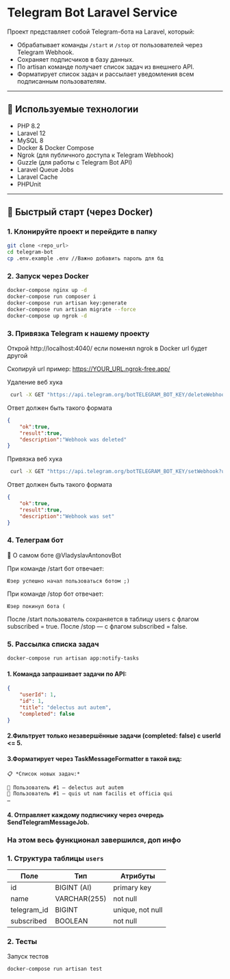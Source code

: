 # Telegram Bot Laravel Service

Проект представляет собой Telegram-бота на Laravel, который:
- Обрабатывает команды `/start` и `/stop` от пользователей через Telegram Webhook.
- Сохраняет подписчиков в базу данных.
- По artisan команде получает список задач из внешнего API.
- Форматирует список задач и рассылает уведомления всем подписанным пользователям.

---
## 🧰 Используемые технологии

- PHP 8.2
- Laravel 12
- MySQL 8
- Docker & Docker Compose
- Ngrok (для публичного доступа к Telegram Webhook)
- Guzzle (для работы с Telegram Bot API)
- Laravel Queue Jobs
- Laravel Cache
- PHPUnit

---

## 🚀 Быстрый старт (через Docker)

### 1. Клонируйте проект и перейдите в папку

```bash
git clone <repo_url>
cd telegram-bot
cp .env.example .env //Важно добавить пароль для бд
```
### 2. Запуск через Docker

```bash
docker-compose nginx up -d
docker-compose run composer i
docker-compose run artisan key:generate
docker-compose run artisan migrate --force
docker-compose up ngrok -d
```

### 3. Привязка Telegram к нашему проекту
Открой http://localhost:4040/ если поменял ngrok в Docker url будет другой

Скопируй url пример: https://YOUR_URL.ngrok-free.app/

Удаление веб хука
```bash
 curl -X GET "https://api.telegram.org/botTELEGRAM_BOT_KEY/deleteWebhook"
```
Ответ должен быть такого формата
```json
{
    "ok":true,
    "result":true,
    "description":"Webhook was deleted"
}
```
Привязка веб хука
```bash
 curl -X GET "https://api.telegram.org/botTELEGRAM_BOT_KEY/setWebhook?url=https://YOUR_URL.ngrok-free.app/api/telegram/webhook"
```
Ответ должен быть такого формата
```json
{
    "ok":true,
    "result":true,
    "description":"Webhook was set"
}
```

### 4. Телеграм бот 
🤖 О самом боте
@VladyslavAntonovBot

При команде /start бот отвечает:
```text
Юзер успешно начал пользоваться ботом ;)
```

При команде /stop бот отвечает:
```text
Юзер покинул бота (
```

После /start пользователь сохраняется в таблицу users с флагом subscribed = true.
После /stop — с флагом subscribed = false.

### 5. Рассылка списка задач
```bash
docker-compose run artisan app:notify-tasks
```
#### 1. Команда запрашивает задачи по API:
```json
{
    "userId": 1,
    "id": 1,
    "title": "delectus aut autem",
    "completed": false
}
```
#### 2.Фильтрует только незавершённые задачи (completed: false) с userId <= 5.
#### 3.Форматирует через TaskMessageFormatter в такой вид:
```text
📋 *Список новых задач:*

👤 Пользователь #1 — delectus aut autem
👤 Пользователь #1 — quis ut nam facilis et officia qui
…
```
#### 4. Отправляет каждому подписчику через очередь SendTelegramMessageJob.

### На этом весь функционал завершился, доп инфо

### 1. Структура таблицы `users`

| Поле         | Тип           | Атрибуты         |
|--------------|---------------|------------------|
| id           | BIGINT (AI)   | primary key      |
| name         | VARCHAR(255)  | not null         |
| telegram_id  | BIGINT        | unique, not null |
| subscribed   | BOOLEAN       | not null         |

### 2. Тесты
Запуск тестов
```bash
docker-compose run artisan test
```
